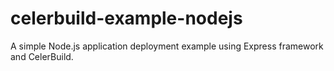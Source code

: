 # celerbuild-example-nodejs
A simple Node.js application deployment example using Express framework and CelerBuild.
